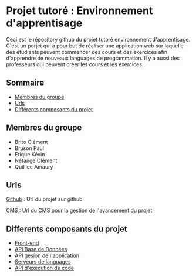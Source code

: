 # Projet tutoré : Environnement d'apprentisage

Ceci est le répository github du projet tutoré environnement d'apprentisage. C'est un porjet qui a pour but de réaliser une application web sur laquelle des étudiants peuvent commencer des cours et des exercices afin d'apprendre de nouveaux languages de programmation. Il y a aussi des professeurs qui peuvent créer les cours et les exercices.

## Sommaire

- [Membres du groupe](#membres-du-groupe)
- [Urls](#urls)
- [Différents composants du projet](#differents-composants-du-projet)

## Membres du groupe
- Brito Clément
- Bruson Paul
- Etique Kévin
- Nétange Clément
- Quilliec Amaury

## Urls
[Github](https://github.com/EtiqueKevin/projet-tutore) : Url du projet sur github

[CMS](https://grav.paul-bruson.fr/) : Url du CMS pour la gestion de l'avancement du projet

## Differents composants du projet

- [Front-end](front-end/README.md)
- [API Base de Données](api-db/README.md)
- [API gesion de l'application](api-gestion/README.md)
- [Serveurs de languages](language-servers/README.md)
- [API d'éxecution de code](api-execution/README.md)
